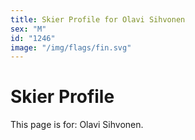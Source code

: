 ```yaml
---
title: Skier Profile for Olavi Sihvonen
sex: "M"
id: "1246"
image: "/img/flags/fin.svg" 
---
```


# Skier Profile

This page is for: Olavi Sihvonen.
    